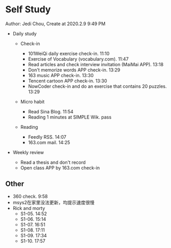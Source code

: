 # Self Study

Author: Jedi Chou, Create at 2020.2.9 9:49 PM

* Daily study
  * Check-in
    * 101WeiQi daily exercise check-in. 11:10
    * Exercise of Vocabulary (vocabulary.com). 11:47
    * Read articles and check interview invitation (MaiMai APP). 13:18
    * Don't memorize words APP check-in. 13:29
    * 163 music APP check-in. 13:30
    * Tencent cartoon APP check-in. 13:30
    * NowCoder check-in and do an exercise that contains 20 puzzles. 13:29

  * Micro habit
    * Read Sina Blog. 11:54
    * Reading 1 minutes at SIMPLE Wik. pass

  * Reading
    * Feedly RSS. 14:07
    * 163.com mail. 14:25

* Weekly review
  * Read a thesis and don't record
  * Open class APP by 163.com check-in

## Other

* 360 check. 9:58
* msys2在家里没法更新，均提示速度很慢
* Rick and morty
  * S1-05. 14:52
  * S1-06. 15:14
  * S1-07. 16:51
  * S1-08. 17:11
  * S1-09. 17:34
  * S1-10. 17:57
